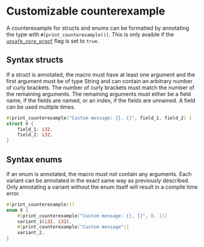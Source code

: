 # Customizable counterexample

A counterexample for structs and enums can be formatted by annotating the type with `#[print_counterexample()]`. This is only avaible if the [`unsafe_core_proof`](https://viperproject.github.io/prusti-dev/dev-guide/config/flags.html#unsafe_core_proof) flag is set to `true`.

## Syntax structs

If a struct is annotated, the macro must have at least one argument and the first argument must be of type String and can contain an arbitrary number of curly brackets. The number of curly brackets must match the number of the remaining arguments. The remaining arguments must either be a field name, if the fields are named, or an index, if the fields are unnamed. A field can be used multiple times.

```rust
#[print_counterexample("Custom message: {}, {}", field_1, field_2) ]
struct X {
    field_1: i32,
    field_2: i32,
}
```

## Syntax enums

If an enum is annotated, the macro must not contain any arguments. Each variant can be annotated in the exact same way as previously described. Only annotating a variant without the enum itself will result in a compile time error.

```rust
#[print_counterexample()]
enum X {
    #[print_counterexample("Custom message: {}, {}", 0, 1)]
    variant_1(i32, i32),
    #[print_counterexample("Custom message")]
    variant_2,
}
```
